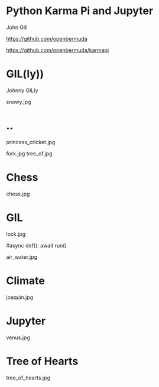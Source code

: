 # Python Karma Pi and Jupyter

John Gill

https://github.com/openbermuda

https://github.com/openbermuda/karmapi

# GIL(ly))

Johnny GILly

snowy.jpg


# ..


princess_cricket.jpg

fork.jpg tree_of.jpg


# Chess

chess.jpg

# GIL

lock.jpg


#async def(): await run()

air_water.jpg

# Climate

joaquin.jpg

# Jupyter

venus.jpg

# Tree of Hearts

tree_of_hearts.jpg


